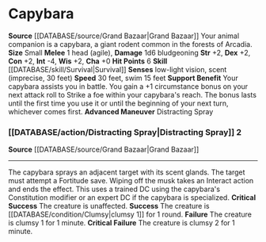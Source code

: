 ﻿---
charisma: '+0'
constitution: '+2'
dexterity: '+2'
hp: '6'
id: '26'
intelligence: '-4'
land_speed: '30'
max_speed: '30'
name: Capybara
rarity: Common
sense:
- low-light vision
- scent(imprecise
- 30 feet)
size: Small
skill:
- '[[DATABASE/skill/Survival|Survival]]'
source: '[[DATABASE/source/Grand Bazaar|Grand Bazaar]]'
speed:
- 30 feet
- swim 15 feet
strength: '+2'
strength_req: '2'
swim_speed: '15'
type: Animal Companion
wisdom: '+2'

---
# Capybara

**Source** [[DATABASE/source/Grand Bazaar|Grand Bazaar]]
Your animal companion is a capybara, a giant rodent common in the forests of Arcadia.
**Size** Small
**Melee** <span class="action-icon">1</span> head (agile), **Damage** 1d6 bludgeoning
**Str** +2, **Dex** +2, **Con** +2, **Int** -4, **Wis** +2, **Cha** +0
**Hit Points** 6
**Skill** [[DATABASE/skill/Survival|Survival]] 
**Senses** low-light vision, scent (imprecise, 30 feet)
**Speed** 30 feet, swim 15 feet
**Support Benefit** Your capybara assists you in battle. You gain a +1 circumstance bonus on your next attack roll to Strike a foe within your capybara's reach. The bonus lasts until the first time you use it or until the beginning of your next turn, whichever comes first.
**Advanced Maneuver** Distracting Spray

### [[DATABASE/action/Distracting Spray|Distracting Spray]] <span class="action-icon">2</span>

**Source** [[DATABASE/source/Grand Bazaar|Grand Bazaar]]

---
The capybara sprays an adjacent target with its scent glands. The target must attempt a Fortitude save. Wiping off the musk takes an Interact action and ends the effect. This uses a trained DC using the capybara's Constitution modifier or an expert DC if the capybara is specialized.
**Critical Success** The creature is unaffected.
**Success** The creature is [[DATABASE/condition/Clumsy|clumsy 1]] for 1 round.
**Failure** The creature is clumsy 1 for 1 minute.
**Critical Failure** The creature is clumsy 2 for 1 minute.